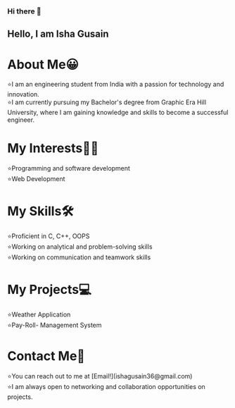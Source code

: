 ### Hi there 👋


<h2>Hello, I am Isha Gusain</h2>

<h1>About Me😀</h1>
⭐I am an engineering student from India with a passion for technology and innovation.<br>
⭐I am currently pursuing my Bachelor's degree from Graphic Era Hill University, where I am gaining knowledge and skills to become a successful engineer.

<h1>My Interests🧑‍🔧</h1>
⭐Programming and software development<br>
⭐Web Development 

<h1>My Skills🛠️</h1>
⭐Proficient in C, C++, OOPS<br>
⭐Working on analytical and problem-solving skills<br>
⭐Working on  communication and teamwork skills<br>

<h1>My Projects💻</h1>
⭐Weather Application<br>
⭐Pay-Roll- Management System

<h1>Contact Me📩</h1>
⭐You can reach out to me at [Email!](ishagusain36@gmail.com) <br>
⭐I am always open to networking and collaboration opportunities on projects.
